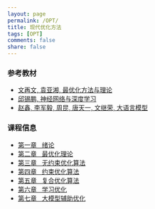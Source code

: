 ```yaml
---
layout: page
permalink: /OPT/
title: 现代优化方法
tags: [OPT]
comments: false
share: false
---
```




### 参考教材
* <a href="http://faculty.bicmr.pku.edu.cn/~wenzw/optbook.html" class="textlink" target="_blank"> 文再文, 袁亚湘, 最优化方法与理论 </a><br>
* <a href="https://nndl.github.io/" class="textlink" target="_blank"> 邱锡鹏, 神经网络与深度学习 </a><br>
* <a href="https://llmbook-zh.github.io/" class="textlink" target="_blank"> 赵鑫, 李军毅, 周昆, 唐天一, 文继荣, 大语言模型 </a><br>



### 课程信息 
* <a href="../cn/OPT/绪论.pdf" class="textlink" target="_blank">  第一章 &nbsp;  绪论<br>
* <a href="../cn/OPT/最优化理论.pdf" class="textlink" target="_blank">  第二章 &nbsp;  最优化理论<br>
* <a href="../cn/OPT/无约束优化算法.pdf" class="textlink" target="_blank">  第三章 &nbsp;  无约束优化算法<br>
* <a href="../cn/OPT/约束优化算法.pdf" class="textlink" target="_blank">  第四章 &nbsp;  约束优化算法<br>
* <a href="../cn/OPT/复合优化算法.pdf" class="textlink" target="_blank">  第五章 &nbsp;  复合优化算法<br>
* <a href="../cn/OPT/学习优化.pdf" class="textlink" target="_blank">  第六章 &nbsp;  学习优化<br>
* <a href="../cn/OPT/大模型辅助优化.pdf" class="textlink" target="_blank">  第七章 &nbsp;  大模型辅助优化<br>


